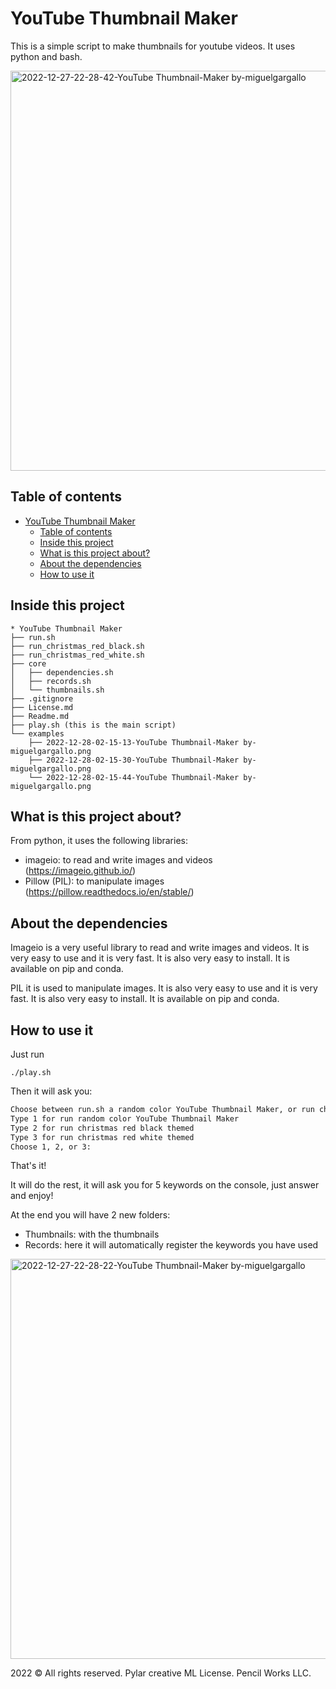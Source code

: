 # YouTube Thumbnail Maker

This is a simple script to make thumbnails for youtube videos. It uses python and bash.

<img width="640" alt="2022-12-27-22-28-42-YouTube Thumbnail-Maker by-miguelgargallo" src="https://user-images.githubusercontent.com/5947268/209724151-0416a3f2-03d2-4d5e-9829-5957f57eaaae.png">

## Table of contents

- [YouTube Thumbnail Maker](#youtube-thumbnail-maker)
  - [Table of contents](#table-of-contents)
  - [Inside this project](#inside-this-project)
  - [What is this project about?](#what-is-this-project-about)
  - [About the dependencies](#about-the-dependencies)
  - [How to use it](#how-to-use-it)

## Inside this project

```
* YouTube Thumbnail Maker
├── run.sh
├── run_christmas_red_black.sh
├── run_christmas_red_white.sh
├── core
│   ├── dependencies.sh
│   ├── records.sh
│   └── thumbnails.sh
├── .gitignore
├── License.md
├── Readme.md
├── play.sh (this is the main script)
└── examples
    ├── 2022-12-28-02-15-13-YouTube Thumbnail-Maker by-miguelgargallo.png
    ├── 2022-12-28-02-15-30-YouTube Thumbnail-Maker by-miguelgargallo.png
    └── 2022-12-28-02-15-44-YouTube Thumbnail-Maker by-miguelgargallo.png
```

## What is this project about?

From python, it uses the following libraries:

- imageio: to read and write images and videos (https://imageio.github.io/)
- Pillow (PIL): to manipulate images (https://pillow.readthedocs.io/en/stable/)

## About the dependencies

Imageio is a very useful library to read and write images and videos. It is very easy to use and it is very fast. It is also very easy to install. It is available on pip and conda.

PIL it is used to manipulate images. It is also very easy to use and it is very fast. It is also very easy to install. It is available on pip and conda.

## How to use it

Just run

```
./play.sh
```

Then it will ask you:

```bash
Choose between run.sh a random color YouTube Thumbnail Maker, or run christmas red black sh, a Christmas themed YouTube Thumbnail Maker with red and black colors or a third option, run.sh a random color YouTube Thumbnail Maker with a white background and red text.
Type 1 for run random color YouTube Thumbnail Maker
Type 2 for run christmas red black themed
Type 3 for run christmas red white themed
Choose 1, 2, or 3: 
```

That's it!

It will do the rest, it will ask you for 5 keywords on the console, just answer and enjoy!

At the end you will have 2 new folders:

- Thumbnails: with the thumbnails
- Records: here it will automatically register the keywords you have used

<img width="640" alt="2022-12-27-22-28-22-YouTube Thumbnail-Maker by-miguelgargallo" src="https://user-images.githubusercontent.com/5947268/209724168-b1313f4a-608e-43aa-b968-c4561d988d9a.png">

2022 © All rights reserved. Pylar creative ML License. Pencil Works LLC.
